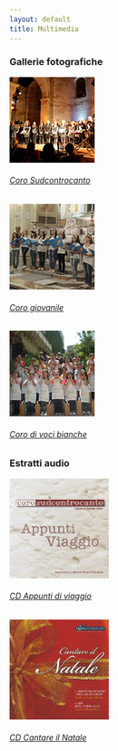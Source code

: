 ```yaml
---
layout: default
title: Multimedia
---
```



<h3 class="mb-4">Gallerie fotografiche</h3>
<div class="row">
    <div class="col-12 col-md-4 d-flex align-items-center d-md-block">
        <a href="/galleria-sudcontrocanto/"><img src="/assets/img/icon-sudcontrocanto.jpg" class="rounded shadow"></a>
        <h6 class="mt-2 px-4 px-md-0"><a href="/galleria-sudcontrocanto/">Coro Sudcontrocanto</a></h6>
    </div>
    <div class="col-12 col-md-4 d-flex align-items-center d-md-block mt-3 mt-md-0">
        <a href="/galleria-coro-giovanile/"><img src="/assets/img/icon-corogiovanile.jpg" class="rounded shadow"></a>
        <h6 class="mt-2 px-4 px-md-0"><a href="/galleria-coro-giovanile/">Coro giovanile</a></h6>
    </div>
    <div class="col-12 col-md-4 d-flex align-items-center d-md-block mt-3 mt-md-0">
        <a href="/galleria-coro-vocibianche/"><img src="/assets/img/icon-corobambini.jpg" class="rounded shadow"></a>
        <h6 class="mt-2 px-4 px-md-0"><a href="/galleria-coro-vocibianche/">Coro di voci bianche</a></h6>
    </div>
</div>

<h3 class="mt-2 mt-md-5 mb-4">Estratti audio</h3>
<div class="row">
    <div class="col-12 col-md-4 d-flex align-items-center d-md-block">
        <a href="/cd-appunti-di-viaggio/"><img style="max-width:175px" src="/assets/img/cover-appunti-di-viaggio.jpg" class="rounded shadow img-fluid"></a>
        <h6 class="mt-2 px-4 px-md-0"><a href="/cd-appunti-di-viaggio/">CD Appunti di viaggio</a></h6>
    </div>
    <div class="col-12 col-md-1 d-flex align-items-center d-md-block my-2 my-md-0">
    </div>
    <div class="col-12 col-md-4 d-flex align-items-center d-md-block">
        <a href="/cd-cantare-il-natale/" ><img style="max-width:175px" src="/assets/img/cover-cantare-il-natale.jpg" class="rounded shadow img-fluid"></a>
        <h6 class="mt-2 px-4 px-md-0"><a href="/cd-cantare-il-natale/">CD Cantare il Natale</a></h6>
    </div>
    <div class="col-12 col-md-3 d-flex align-items-center d-md-block">
    </div>
</div>
